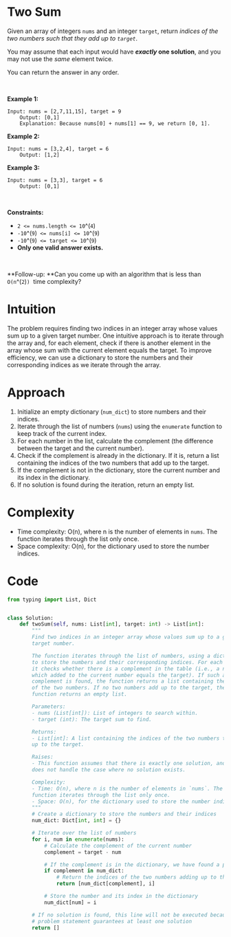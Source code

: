 # Two Sum


Given an array of integers `nums` and an integer `target`, return
*indices of the two numbers such that they add up to `target`*.

You may assume that each input would have ***exactly* one solution**,
and you may not use the *same* element twice.

You can return the answer in any order.

 

**Example 1:**

    Input: nums = [2,7,11,15], target = 9
        Output: [0,1]
        Explanation: Because nums[0] + nums[1] == 9, we return [0, 1].
        

**Example 2:**

    Input: nums = [3,2,4], target = 6
        Output: [1,2]
        

**Example 3:**

    Input: nums = [3,3], target = 6
        Output: [0,1]
        

 

**Constraints:**

- `2 <= nums.length <= 10`^(`4`)
- `-10`^(`9`)` <= nums[i] <= 10`^(`9`)
- `-10`^(`9`)` <= target <= 10`^(`9`)
- **Only one valid answer exists.**

 

**Follow-up: **Can you come up with an algorithm that is less than
`O(n`^(`2`)`)`  time complexity?

# Intuition
The problem requires finding two indices in an integer array whose values sum up to a given target number. One intuitive approach is to iterate through the array and, for each element, check if there is another element in the array whose sum with the current element equals the target. To improve efficiency, we can use a dictionary to store the numbers and their corresponding indices as we iterate through the array.

# Approach
1. Initialize an empty dictionary (`num_dict`) to store numbers and their indices.
2. Iterate through the list of numbers (`nums`) using the `enumerate` function to keep track of the current index.
3. For each number in the list, calculate the complement (the difference between the target and the current number).
4. Check if the complement is already in the dictionary. If it is, return a list containing the indices of the two numbers that add up to the target.
5. If the complement is not in the dictionary, store the current number and its index in the dictionary.
6. If no solution is found during the iteration, return an empty list.

# Complexity
- Time complexity: O(n), where n is the number of elements in `nums`. The function iterates through the list only once.
- Space complexity: O(n), for the dictionary used to store the number indices.

# Code
```python
from typing import List, Dict


class Solution:
    def twoSum(self, nums: List[int], target: int) -> List[int]:
        """
        Find two indices in an integer array whose values sum up to a given
        target number.

        The function iterates through the list of numbers, using a dictionary
        to store the numbers and their corresponding indices. For each number,
        it checks whether there is a complement in the table (i.e., a number
        which added to the current number equals the target). If such a
        complement is found, the function returns a list containing the indices
        of the two numbers. If no two numbers add up to the target, the
        function returns an empty list.

        Parameters:
        - nums (List[int]): List of integers to search within.
        - target (int): The target sum to find.

        Returns:
        - List[int]: A list containing the indices of the two numbers that add
        up to the target.

        Raises:
        - This function assumes that there is exactly one solution, and it
        does not handle the case where no solution exists.

        Complexity:
        - Time: O(n), where n is the number of elements in `nums`. The
        function iterates through the list only once.
        - Space: O(n), for the dictionary used to store the number indices.
        """
        # Create a dictionary to store the numbers and their indices
        num_dict: Dict[int, int] = {}

        # Iterate over the list of numbers
        for i, num in enumerate(nums):
            # Calculate the complement of the current number
            complement = target - num

            # If the complement is in the dictionary, we have found a pair
            if complement in num_dict:
                # Return the indices of the two numbers adding up to the target
                return [num_dict[complement], i]

            # Store the number and its index in the dictionary
            num_dict[num] = i

        # If no solution is found, this line will not be executed because the
        # problem statement guarantees at least one solution
        return []
```